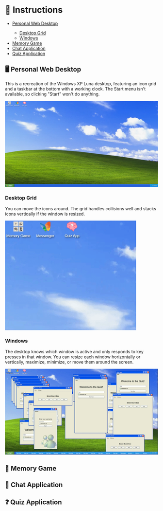<h1>📖 Instructions</h1>

<ul>
  <li><a href="#personal-web-desktop">Personal Web Desktop</a></li>
  <ul>
    <li><a href="#desktop-grid">Desktop Grid</a></li>
    <li><a href="#windows">Windows</a></li>
  </ul>
  <li><a href="#memory-game">Memory Game</a></li>
  <li><a href="#chat-application">Chat Application</a></li>
  <li><a href="#quiz-application">Quiz Application</a></li>
</ul>

<h2 id="personal-web-desktop">🖥️ Personal Web Desktop</h2>

<p>This is a recreation of the Windows XP Luna desktop, featuring an icon grid and a taskbar at the bottom with a working clock. The Start menu isn't available, so clicking "Start" won't do anything.</p>

<img src="desktop.png" alt="Screenshot of desktop">

<h3 id="desktop-grid">Desktop Grid</h3>

<p>You can move the icons around. The grid handles collisions well and stacks icons vertically if the window is resized.</p>

<img src="icons.gif" alt="Animation of dragging icons">

<h3 id="windows">Windows</h3>

<p>The desktop knows which window is active and only responds to key presses in that window. You can resize each window horizontally or vertically, maximize, minimize, or move them around the screen.</p>

<img src="windows.gif" alt="Demonstration of window capabilities">

<h2 id="memory-game">🧠 Memory Game</h2>

<h2 id="chat-application">💬 Chat Application</h2>

<h2 id="quiz-application">❓ Quiz Application</h2>
